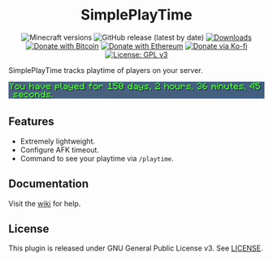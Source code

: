 <h1 align="center">SimplePlayTime</h1>

<p align="center">
	<img src="https://img.shields.io/badge/Minecraft-1.14--1.18-orange" alt="Minecraft versions">
	<img src="https://img.shields.io/github/v/release/hyperdefined/SimplePlayTime" alt="GitHub release (latest by date)">
	<a href="https://github.com/hyperdefined/SimplePlayTime/releases"><img src="https://img.shields.io/github/downloads/hyperdefined/SimplePlayTime/total?logo=github" alt="Downloads"></a>
	<a href="https://en.cryptobadges.io/donate/1F29aNKQzci3ga5LDcHHawYzFPXvELTFoL"><img src="https://en.cryptobadges.io/badge/micro/1F29aNKQzci3ga5LDcHHawYzFPXvELTFoL" alt="Donate with Bitcoin"></a>
	<a href="https://en.cryptobadges.io/donate/0xF3b4e87E4c11f586949ca8740eD33A1e473F924c"><img src="https://en.cryptobadges.io/badge/micro/0xF3b4e87E4c11f586949ca8740eD33A1e473F924c" alt="Donate with Ethereum"></a>
	<a href="https://ko-fi.com/hyperdefined"><img src="https://img.shields.io/badge/Donate-Ko--fi-red" alt="Donate via Ko-fi"></a>
	<a href="https://www.gnu.org/licenses/gpl-3.0"><img src="https://img.shields.io/badge/License-GPLv3-blue.svg" alt="License: GPL v3"></a>
</p>

SimplePlayTime tracks playtime of players on your server.

![Image](https://raw.githubusercontent.com/hyperdefined/SimplePlayTime/master/example.png)

## Features
* Extremely lightweight.
* Configure AFK timeout.
* Command to see your playtime via `/playtime`.

## Documentation
Visit the [wiki](https://docs.hyper.lol/SimplePlayTime) for help.

## License
This plugin is released under GNU General Public License v3. See [LICENSE](https://github.com/hyperdefined/SimplePlayTime/blob/master/LICENSE).
